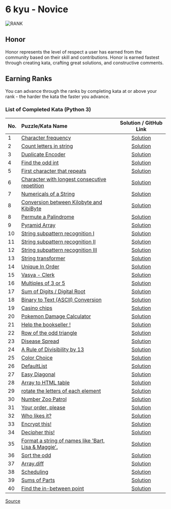 # 6 kyu - Novice

![RANK](https://github.com/ikostan/codewars/blob/master/img/copy-rank-kyu.png)

## Honor

Honor represents the level of respect a user has earned from the community
based on their skill and contributions. Honor is earned fastest through
creating kata, crafting great solutions, and constructive comments.

## Earning Ranks

You can advance through the ranks by completing kata at or above your
rank - the harder the kata the faster you advance.

### List of Completed Kata (Python 3)
<!-- markdownlint-disable MD013 -->
| No. | Puzzle/Kata Name                                                                                               |                                           Solution / GitHub Link                                           |
|-----|:---------------------------------------------------------------------------------------------------------------|:----------------------------------------------------------------------------------------------------------:|
| 1   | [Character frequency](https://www.codewars.com/kata/53e895e28f9e66a56900011a)                                  |           [Solution](https://github.com/ikostan/codewars/tree/master/kyu_6/character_frequency)            |
| 2   | [Count letters in string](https://www.codewars.com/kata/5808ff71c7cfa1c6aa00006d)                              |         [Solution](https://github.com/ikostan/codewars/tree/master/kyu_6/count_letters_in_string)          |
| 3   | [Duplicate Encoder](https://www.codewars.com/kata/54b42f9314d9229fd6000d9c)                                    |            [Solution](https://github.com/ikostan/codewars/tree/master/kyu_6/duplicate_encoder)             |
| 4   | [Find the odd int](https://www.codewars.com/kata/54da5a58ea159efa38000836)                                     |             [Solution](https://github.com/ikostan/codewars/tree/master/kyu_6/find_the_odd_int)             |
| 5   | [First character that repeats](https://www.codewars.com/kata/54f9f4d7c41722304e000bbb)                         |       [Solution](https://github.com/ikostan/codewars/tree/master/kyu_6/first_character_that_repeats)       |
| 6   | [Character with longest consecutive repetition](https://www.codewars.com/kata/586d6cefbcc21eed7a001155)        |            [Solution](https://github.com/ikostan/codewars/tree/master/kyu_6/longest_repetition)            |
| 7   | [Numericals of a String](https://www.codewars.com/kata/5b4070144d7d8bbfe7000001)                               |           [Solution](https://github.com/ikostan/codewars/tree/master/kyu_6/numericals_of_string)           |
| 8   | [Conversion between Kilobyte and KibiByte](https://www.codewars.com/kata/5a115ff080171f9651000046)             | [Solution](https://github.com/ikostan/codewars/tree/master/kyu_6/conversion_between_kilobyte_and_kibibyte) |
| 8   | [Permute a Palindrome](https://www.codewars.com/kata/58ae6ae22c3aaafc58000079)                                 |           [Solution](https://github.com/ikostan/codewars/tree/master/kyu_6/permute_a_palindrome)           |
| 9   | [Pyramid Array](https://www.codewars.com/kata/515f51d438015969f7000013)                                        |              [Solution](https://github.com/ikostan/codewars/tree/master/kyu_6/pyramid_array)               |
| 10  | [String subpattern recognition I](https://www.codewars.com/kata/5a49f074b3bfa89b4c00002b)                      |     [Solution](https://github.com/ikostan/codewars/tree/master/kyu_6/string_subpattern_recognition_1)      |
| 11  | [String subpattern recognition II](https://www.codewars.com/kata/5a4a391ad8e145cdee0000c4)                     |     [Solution](https://github.com/ikostan/codewars/tree/master/kyu_6/string_subpattern_recognition_2)      |
| 12  | [String subpattern recognition III](https://www.codewars.com/kata/5a4a2973d8e14586c700000a)                    |     [Solution](https://github.com/ikostan/codewars/tree/master/kyu_6/string_subpattern_recognition_3)      |
| 13  | [String transformer](https://www.codewars.com/kata/5878520d52628a092f0002d0)                                   |            [Solution](https://github.com/ikostan/codewars/tree/master/kyu_6/string_transformer)            |
| 14  | [Unique In Order](https://www.codewars.com/kata/54e6533c92449cc251001667)                                      |             [Solution](https://github.com/ikostan/codewars/tree/master/kyu_6/unique_in_order)              |
| 15  | [Vasya - Clerk](https://www.codewars.com/kata/555615a77ebc7c2c8a0000b8)                                        |               [Solution](https://github.com/ikostan/codewars/tree/master/kyu_6/vasya_clerk)                |
| 16  | [Multiples of 3 or 5](https://www.codewars.com/kata/514b92a657cdc65150000006)                                  |           [Solution](https://github.com/ikostan/codewars/tree/master/kyu_6/multiples_of_3_or_5)            |
| 17  | [Sum of Digits / Digital Root](https://www.codewars.com/kata/541c8630095125aba6000c00)                         |        [Solution](https://github.com/ikostan/codewars/tree/master/kyu_6/sum_of_digits_digital_root)        |
| 18  | [Binary to Text (ASCII) Conversion](https://www.codewars.com/kata/5583d268479559400d000064)                    |     [Solution](https://github.com/ikostan/codewars/tree/master/kyu_6/binary_to_text_ascii_conversion)      |
| 19  | [Casino chips](https://www.codewars.com/kata/5e0b72d2d772160011133654)                                         |               [Solution](https://github.com/ikostan/codewars/tree/master/kyu_6/casino_chips)               |
| 20  | [Pokemon Damage Calculator](https://www.codewars.com/kata/536e9a7973130a06eb000e9f)                            |        [Solution](https://github.com/ikostan/codewars/tree/master/kyu_6/pokemon_damage_calculator)         |
| 21  | [Help the bookseller !](https://www.codewars.com/kata/54dc6f5a224c26032800005c)                                |           [Solution](https://github.com/ikostan/codewars/tree/master/kyu_6/help_the_bookseller)            |
| 22  | [Row of the odd triangle](https://www.codewars.com/kata/5d5a7525207a674b71aa25b5)                              |         [Solution](https://github.com/ikostan/codewars/tree/master/kyu_6/row_of_the_odd_triangle)          |
| 23  | [Disease Spread](https://www.codewars.com/kata/566543703c72200f0b0000c9)                                       |              [Solution](https://github.com/ikostan/codewars/tree/master/kyu_6/disease_spread)              |
| 24  | [A Rule of Divisibility by 13](https://www.codewars.com/kata/564057bc348c7200bd0000ff)                         |       [Solution](https://github.com/ikostan/codewars/tree/master/kyu_6/a_rule_of_divisibility_by_13)       |
| 25  | [Color Choice](https://www.codewars.com/kata/55be10de92aad5ef28000023)                                         |               [Solution](https://github.com/ikostan/codewars/tree/master/kyu_6/color_choice)               |
| 26  | [DefaultList](https://www.codewars.com/kata/5e882048999e6c0023412908)                                          |               [Solution](https://github.com/ikostan/codewars/tree/master/kyu_6/default_list)               |
| 27  | [Easy Diagonal](https://www.codewars.com/kata/559b8e46fa060b2c6a0000bf)                                        |              [Solution](https://github.com/ikostan/codewars/tree/master/kyu_6/easy_diagonal)               |
| 28  | [Array to HTML table](https://www.codewars.com/kata/5e7e4b7cd889f7001728fd4a)                                  |           [Solution](https://github.com/ikostan/codewars/tree/master/kyu_6/array_to_html_table)            |
| 29  | [rotate the letters of each element](https://www.codewars.com/kata/5e98712b7de14f0026ef1cc1)                   |    [Solution](https://github.com/ikostan/codewars/tree/master/kyu_6/rotate_the_letters_of_each_element)    |
| 30  | [Number Zoo Patrol](https://www.codewars.com/kata/5276c18121e20900c0000235)                                    |            [Solution](https://github.com/ikostan/codewars/tree/master/kyu_6/number_zoo_patrol)             |
| 31  | [Your order, please](https://www.codewars.com/kata/55c45be3b2079eccff00010f)                                   |            [Solution](https://github.com/ikostan/codewars/tree/master/kyu_6/your_order_please)             |
| 32  | [Who likes it?](https://www.codewars.com/kata/5266876b8f4bf2da9b000362)                                        |               [Solution](https://github.com/ikostan/codewars/tree/master/kyu_6/who_likes_it)               |
| 33  | [Encrypt this!](https://www.codewars.com/kata/5848565e273af816fb000449)                                        |               [Solution](https://github.com/ikostan/codewars/tree/master/kyu_6/encrypt_this)               |
| 34  | [Decipher this!](https://www.codewars.com/kata/decipher-this)                                                  |              [Solution](https://github.com/ikostan/codewars/tree/master/kyu_6/decipher_this)               |
| 35  | [Format a string of names like 'Bart, Lisa & Maggie'.](https://www.codewars.com/kata/53368a47e38700bd8300030d) |          [Solution](https://github.com/ikostan/codewars/tree/master/kyu_6/format_string_of_names)          |
| 36  | [Sort the odd](https://www.codewars.com/kata/578aa45ee9fd15ff4600090d)                                         |               [Solution](https://github.com/ikostan/codewars/tree/master/kyu_6/sort_the_odd)               |
| 37  | [Array.diff](https://www.codewars.com/kata/523f5d21c841566fde000009)                                           |                [Solution](https://github.com/ikostan/codewars/tree/master/kyu_6/array_diff)                |
| 38  | [Scheduling](https://www.codewars.com/kata/550cc572b9e7b563be00054f)                                           |                [Solution](https://github.com/ikostan/codewars/tree/master/kyu_6/scheduling)                |
| 39  | [Sums of Parts](https://www.codewars.com/kata/5ce399e0047a45001c853c2b)                                        |              [Solution](https://github.com/ikostan/codewars/tree/master/kyu_6/sums_of_parts)               |
| 40  | [Find the in-between point](https://www.codewars.com/kata/58a672d6426bf38be4000057)                            |        [Solution](https://github.com/ikostan/codewars/tree/master/kyu_6/find_the_in_between_point)         |
<!-- markdownlint-enable MD013 -->
[Source](https://www.codewars.com/about)